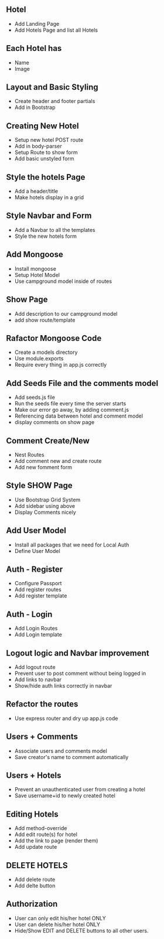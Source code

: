 ## Hotel ##

* Add Landing Page
* Add Hotels Page and list all Hotels

## Each Hotel has ##

* Name
* Image

## Layout and Basic Styling ##
* Create header and footer partials
* Add in Bootstrap

## Creating New Hotel ##
* Setup new hotel POST route
* Add in body-parser
* Setup Route to show form
* Add basic unstyled form

## Style the hotels Page ##
* Add a header/title
* Make hotels display in a grid

## Style Navbar and Form ##
* Add a Navbar to all the templates
* Style the new hotels form

## Add Mongoose ##
* Install mongoose
* Setup Hotel Model
* Use campground model inside of routes

## Show Page ##
* Add description to our campground model
* add show route/template 

## Rafactor Mongoose Code ##
* Create a models directory
* Use module.exports
* Require every thing in app.js correctly

## Add Seeds File and the comments model ##
* Add seeds.js file
* Run the seeds file every time the server starts
* Make our error go away, by adding comment.js
* Referencing data between hotel and comment model
* display comments on show page

## Comment Create/New ##
* Nest Routes
* Add comment new and create route
* Add new fomment form

## Style SHOW Page ##
* Use Bootstrap Grid System
* Add sidebar using above
* Display Comments nicely
  
## Add User Model ##
* Install all packages that we need for Local Auth
* Define User Model

## Auth - Register ##
* Configure Passport
* Add register routes
* Add register template

## Auth - Login ##
* Add Login Routes
* Add Login template

## Logout logic and Navbar improvement ##
* Add logout route
* Prevent user to post comment without being logged in
* Add links to navbar
* Show/hide auth links correctly in navbar

## Refactor the routes ##
* Use express router and dry up app.js code

## Users + Comments ##
* Associate users and comments model
* Save creator's name to comment automatically

## Users + Hotels ##
* Prevent an unauthenticated user from creating a hotel
* Save username+id to newly created hotel

## Editing Hotels ##
* Add method-override
* Add edit route(s) for hotel
* Add the link to page (render them)
* Add update route

## DELETE HOTELS ##
* Add delete route
* Add delte button

## Authorization ##
* User can only edit his/her hotel ONLY
* User can delete his/her hotel ONLY
* Hide/Show EDIT and DELETE buttons to all other users.
  
